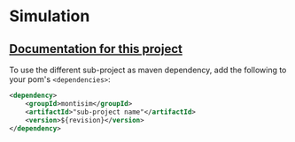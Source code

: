 # Simulation

## [Documentation for this project](docs/documentation/readme.md)

To use the different sub-project as maven dependency, add the following to your pom's `<dependencies>`:

```xml
<dependency>
    <groupId>montisim</groupId>
    <artifactId>"sub-project name"</artifactId>
    <version>${revision}</version>
</dependency>
```
